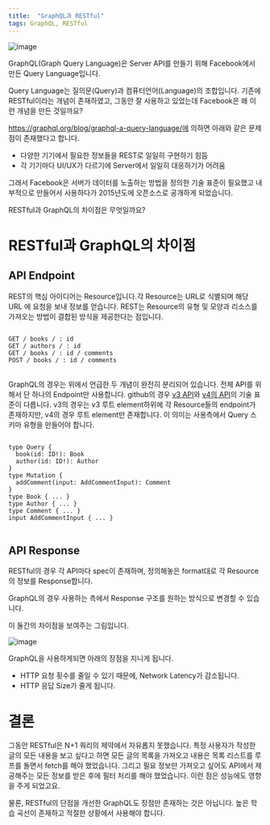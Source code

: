 ```yaml
---
title:  "GraphQL과 RESTful"
tags: GraphQL, RESTful
---
```

![image](https://user-images.githubusercontent.com/111643/116030509-a9435700-a696-11eb-883a-573b22aa402e.png)

GraphQL(Graph Query Language)은 Server API를 만들기 위해 Facebook에서 만든 Query Language입니다.

Query Language는 질의문(Query)과 컴퓨터언어(Language)의 조합입니다. 기존에 RESTful이라는 개념이 존재하였고, 그동안 잘 사용하고 있었는데 Facebook은 왜 이런 개념을 만든 것일까요?

https://graphql.org/blog/graphql-a-query-language/에 의하면 아래와 같은 문제점이 존재했다고 합니다.
* 다양한 기기에서 필요한 정보들을 REST로 일일히 구현하기 힘듬
* 각 기기마다 UI/UX가 다르기에 Server에서 일일히 대응하기가 어려움

그래서 Facebook은 서버가 데이터를 노출하는 방법을 정의한 기술 표준이 필요했고 내부적으로 만들어서 사용하다가 2015년도에 오픈소스로 공개하게 되었습니다.

RESTful과 GraphQL의 차이점은 무엇일까요?

# RESTful과 GraphQL의 차이점
## API Endpoint
REST의 핵심 아이디어는 Resource입니다.각 Resource는 URL로 식별되며 해당 URL 에 요청을 보내 정보를 얻습니다. REST는 Resource의 유형 및 모양과 리소스를 가져오는 방법이 결합된 방식을 제공한다는 점입니다.
<pre>
<code>
GET / books / : id 
GET / authors / : id 
GET / books / : id / comments 
POST / books / : id / comments
</code>
</pre>


GraphQL의 경우는 위에서 언급한 두 개념이 완전히 분리되어 있습니다. 전체 API를 위해서 단 하나의 Endpoint만 사용합니다. github의 경우 [v3 API](https://developer.github.com/v3/)와 [v4의 API](https://developer.github.com/v4/)의 기술 표준이 다릅니다. v3의 경우는 v3 루트 element하위에 각 Resource들의 endpoint가 존재하지만, v4의 경우 루트 element만 존재합니다. 이 의미는 사용측에서 Query 스키마 유형을 만들어야 합니다.
<pre>
<code>
type Query {
  book(id: ID!): Book
  author(id: ID!): Author
}
type Mutation {
  addComment(input: AddCommentInput): Comment
}
type Book { ... }
type Author { ... }
type Comment { ... }
input AddCommentInput { ... }
</code>
</pre>

## API Response
RESTful의 경우 각 API마다 spec이 존재하며, 정의해놓은 format대로 각 Resource의 정보를 Response합니다.

GraphQL의 경우 사용하는 측에서 Response 구조를 원하는 방식으로 변경할 수 있습니다.

이 둘간의 차이점을 보여주는 그림입니다.

![image](https://user-images.githubusercontent.com/111643/116030666-0dfeb180-a697-11eb-8e18-9ef177cd013d.png)

GraphQL을 사용하게되면 아래의 장점을 지니게 됩니다.
* HTTP 요청 횟수를 줄일 수 있기 때문에, Network Latency가 감소됩니다.
* HTTP 응답 Size가 줄게 됩니다.

# 결론
그동안 RESTful은 N+1 쿼리의 제약에서 자유롭지 못했습니다. 특정 사용자가 작성한 글의 모든 내용을 보고 싶다고 하면 모든 글의 목록을 가져오고 내용은 목록 리스트를 루프를 돌면서 fetch를 해야 했었습니다. 그리고 필요 정보만 가져오고 싶어도 API에서 제공해주는 모든 정보를 받은 후에 필터 처리를 해야 했었습니다. 이런 점은 성능에도 영향을 주게 되었고요.

물론, RESTful의 단점을 개선한 GraphQL도 장점만 존재하는 것은 아닙니다. 높은 학습 곡선이 존재하고 적절한 상황에서 사용해야 합니다.
